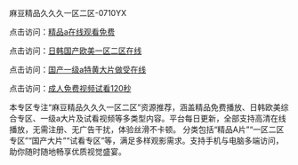麻豆精品久久久一区二区-0710YX

点击访问：<a href="https://heiliaoxqkkct.pages.dev">精品a在线观看免费</a>

点击访问：<a href="https://heiliaoxwd5i8.pages.dev">日韩国产欧美一区二区在线</a>

点击访问：<a href="https://heiliaowzu4ur.pages.dev">国产一级a特黄大片做受在线</a>

点击访问：<a href="https://heiliaozj3tjd.pages.dev">成人免费视频试看120秒</a>

本专区专注“麻豆精品久久久一区二区”资源推荐，涵盖精品免费播放、日韩欧美综合专区、一级a大片及试看视频等多类型内容。平台每日更新，全部支持高清在线播放，无需注册、无广告干扰，体验丝滑不卡顿。 分类包括“精品A片”“一区二区专区”“国产大片”“试看专区”等，满足多样观影需求。支持手机与电脑多端访问，助你随时随地畅享优质视觉盛宴。

<span style="display:none;">[Canonical link](https://github.com/mot20250710/so4 ）</span>
